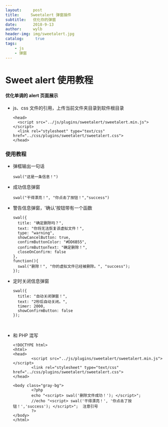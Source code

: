 ```yaml
---
layout:     post
title:     Sweetalert 弹窗插件
subtitle:   优化你的弹窗
date:       2018-9-13
author:     wylb
header-img: img/sweetalert.jpg
catalog: 	 true
tags:
    - js
    - 弹窗
---
```

# Sweet alert 使用教程

####  优化单调的 alert 页面展示

- js、css 文件的引用，上传当前文件夹目录到软件根目录

  ```
  <head>
  	<script src="../js/plugins/sweetalert/sweetalert.min.js"></script> 
  	<link rel="stylesheet" type="text/css" href="../css/plugins/sweetalert/sweetalert.css">
  </head>
  ```

### 使用教程

- 弹框输出一句话

  ```
  swal("这是一条信息！")
  ```

- 成功信息弹窗

  ```
  swal("干得漂亮！", "你点击了按钮！","success")
  ```

- 警告信息弹窗，'确认'按钮带有一个函数

  ```
  swal({ 
    title: "确定删除吗？", 
    text: "你将无法恢复该虚拟文件！", 
    type: "warning",
    showCancelButton: true, 
    confirmButtonColor: "#DD6B55",
    confirmButtonText: "确定删除！", 
    closeOnConfirm: false
  },
  function(){
    swal("删除！", "你的虚拟文件已经被删除。", "success"); 
  });
  ```

- 定时关闭信息弹窗

  ```
  swal({ 
    title: "自动关闭弹窗！", 
    text: "2秒后自动关闭。", 
    timer: 2000, 
    showConfirmButton: false 
  });
  ```

  ​

- 和 PHP 混写

  ```
  <!DOCTYPE html>
  <html>
  <head>
          <script src="../js/plugins/sweetalert/sweetalert.min.js"></script> 
          <link rel="stylesheet" type="text/css" href="../css/plugins/sweetalert/sweetalert.css">
  </head>

  <body class="gray-bg">
          <?php
          echo "<script> swal('删除文件成功！'); </script>";
          //echo "<script> swal('干得漂亮！', '你点击了按钮！','success'); </script>";  注意引号
          ?>
  </body>
  </html>
  ```

  ​

  ​
